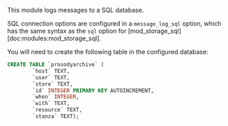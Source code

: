 This module logs messages to a SQL database.

SQL connection options are configured in a `message_log_sql` option,
which has the same syntax as the `sql` option for
[mod_storage_sql][doc:modules:mod_storage_sql].

You will need to create the following table in the configured database:

``` sql
CREATE TABLE `prosodyarchive` (
        `host` TEXT,
        `user` TEXT,
        `store` TEXT,
        `id` INTEGER PRIMARY KEY AUTOINCREMENT,
        `when` INTEGER,
        `with` TEXT,
        `resource` TEXT,
        `stanza` TEXT);
```
